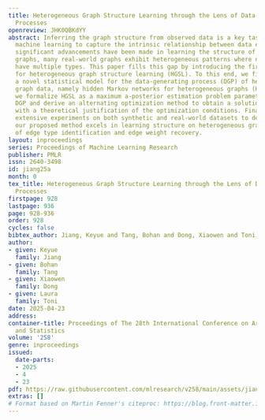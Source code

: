 ```yaml
---
title: Heterogeneous Graph Structure Learning through the Lens of Data-generating
  Processes
openreview: JHK0QBKdYY
abstract: Inferring the graph structure from observed data is a key task in graph
  machine learning to capture the intrinsic relationship between data entities. While
  significant advancements have been made in learning the structure of homogeneous
  graphs, many real-world graphs exhibit heterogeneous patterns where nodes and edges
  have multiple types. This paper fills this gap by introducing the first approach
  for heterogeneous graph structure learning (HGSL). To this end, we first propose
  a novel statistical model for the data-generating process (DGP) of heterogeneous
  graph data, namely hidden Markov networks for heterogeneous graphs (H2MN). Then
  we formalize HGSL as a maximum a-posterior estimation problem parameterized by such
  DGP and derive an alternating optimization method to obtain a solution together
  with a theoretical justification of the optimization conditions. Finally, we conduct
  extensive experiments on both synthetic and real-world datasets to demonstrate that
  our proposed method excels in learning structure on heterogeneous graphs in terms
  of edge type identification and edge weight recovery.
layout: inproceedings
series: Proceedings of Machine Learning Research
publisher: PMLR
issn: 2640-3498
id: jiang25a
month: 0
tex_title: Heterogeneous Graph Structure Learning through the Lens of Data-generating
  Processes
firstpage: 928
lastpage: 936
page: 928-936
order: 928
cycles: false
bibtex_author: Jiang, Keyue and Tang, Bohan and Dong, Xiaowen and Toni, Laura
author:
- given: Keyue
  family: Jiang
- given: Bohan
  family: Tang
- given: Xiaowen
  family: Dong
- given: Laura
  family: Toni
date: 2025-04-23
address:
container-title: Proceedings of The 28th International Conference on Artificial Intelligence
  and Statistics
volume: '258'
genre: inproceedings
issued:
  date-parts:
  - 2025
  - 4
  - 23
pdf: https://raw.githubusercontent.com/mlresearch/v258/main/assets/jiang25a/jiang25a.pdf
extras: []
# Format based on Martin Fenner's citeproc: https://blog.front-matter.io/posts/citeproc-yaml-for-bibliographies/
---
```


